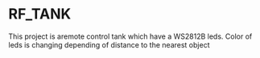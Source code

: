 # RF_TANK
This project is aremote control tank which have a WS2812B leds. Color of leds is changing depending of distance to the nearest object
